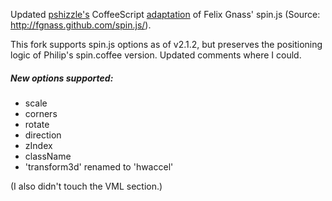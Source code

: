 Updated [pshizzle's](https://github.com/pshizzle) CoffeeScript [adaptation](https://github.com/pshizzle/spin.coffee) of Felix Gnass' spin.js (Source: http://fgnass.github.com/spin.js/).

This fork supports spin.js options as of v2.1.2, but preserves the positioning logic of Philip's spin.coffee version.  Updated comments where I could.

##### New options supported:
* scale
* corners
* rotate
* direction
* zIndex
* className
* 'transform3d' renamed to 'hwaccel'

(I also didn't touch the VML section.)